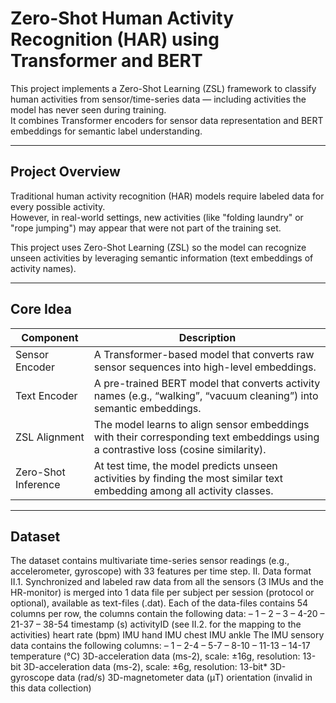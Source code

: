 # Zero-Shot Human Activity Recognition (HAR) using Transformer and BERT

This project implements a Zero-Shot Learning (ZSL) framework to classify human activities from sensor/time-series data — including activities the model has never seen during training.  
It combines Transformer encoders for sensor data representation and BERT embeddings for semantic label understanding.

---

## Project Overview

Traditional human activity recognition (HAR) models require labeled data for every possible activity.  
However, in real-world settings, new activities (like "folding laundry" or "rope jumping") may appear that were not part of the training set.

This project uses Zero-Shot Learning (ZSL) so the model can recognize unseen activities by leveraging semantic information (text embeddings of activity names).

---

## Core Idea

| Component | Description |
|------------|-------------|
| Sensor Encoder | A Transformer-based model that converts raw sensor sequences into high-level embeddings. |
| Text Encoder | A pre-trained BERT model that converts activity names (e.g., “walking”, “vacuum cleaning”) into semantic embeddings. |
| ZSL Alignment | The model learns to align sensor embeddings with their corresponding text embeddings using a contrastive loss (cosine similarity). |
| Zero-Shot Inference | At test time, the model predicts unseen activities by finding the most similar text embedding among all activity classes. |

---

## Dataset

The dataset contains multivariate time-series sensor readings (e.g., accelerometer, gyroscope) with 33 features per time step.
II. Data format
II.1. Synchronized and labeled raw data from all the sensors (3 IMUs and the HR-monitor) is merged
into 1 data file per subject per session (protocol or optional), available as text-files (.dat). Each of the data-files contains 54 columns per row, the columns contain the following data:
 – 1
– 2
– 3
– 4-20
– 21-37
– 38-54
timestamp (s)
activityID (see II.2. for the mapping to the activities) heart rate (bpm)
IMU hand
IMU chest
IMU ankle
The IMU sensory data contains the following columns:
– 1
– 2-4
– 5-7
– 8-10
– 11-13
– 14-17
temperature (°C)
3D-acceleration data (ms-2), scale: ±16g, resolution: 13-bit 3D-acceleration data (ms-2), scale: ±6g, resolution: 13-bit* 3D-gyroscope data (rad/s)
3D-magnetometer data (μT)
orientation (invalid in this data collection)
